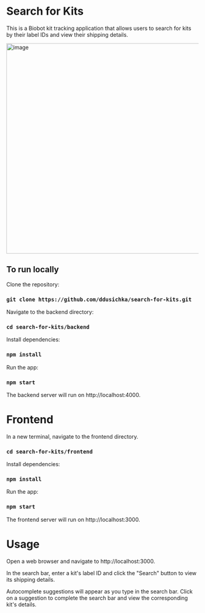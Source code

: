 # Search for Kits

This is a Biobot kit tracking application that allows users to search for kits by their label IDs and view their shipping details.

<img width="550" alt="image" src="https://github.com/ddusichka/search-for-kits/assets/78527291/70e79623-a496-40ea-851f-8b74cb09e4c6">

## To run locally

Clone the repository:

### `git clone https://github.com/ddusichka/search-for-kits.git`

Navigate to the backend directory:

### `cd search-for-kits/backend`

Install dependencies:

### `npm install`

Run the app:

### `npm start`

The backend server will run on http://localhost:4000.

# Frontend

In a new terminal, navigate to the frontend directory.

### `cd search-for-kits/frontend`

Install dependencies:

### `npm install`

Run the app:

### `npm start`

The frontend server will run on http://localhost:3000.

# Usage

Open a web browser and navigate to http://localhost:3000.

In the search bar, enter a kit's label ID and click the "Search" button to view its shipping details.

Autocomplete suggestions will appear as you type in the search bar. Click on a suggestion to complete the search bar and view the corresponding kit's details.
